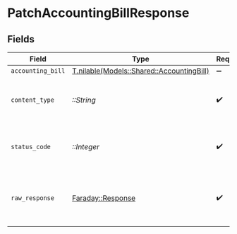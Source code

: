 # PatchAccountingBillResponse


## Fields

| Field                                                                              | Type                                                                               | Required                                                                           | Description                                                                        |
| ---------------------------------------------------------------------------------- | ---------------------------------------------------------------------------------- | ---------------------------------------------------------------------------------- | ---------------------------------------------------------------------------------- |
| `accounting_bill`                                                                  | [T.nilable(Models::Shared::AccountingBill)](../../models/shared/accountingbill.md) | :heavy_minus_sign:                                                                 | Successful                                                                         |
| `content_type`                                                                     | *::String*                                                                         | :heavy_check_mark:                                                                 | HTTP response content type for this operation                                      |
| `status_code`                                                                      | *::Integer*                                                                        | :heavy_check_mark:                                                                 | HTTP response status code for this operation                                       |
| `raw_response`                                                                     | [Faraday::Response](https://www.rubydoc.info/gems/faraday/Faraday/Response)        | :heavy_check_mark:                                                                 | Raw HTTP response; suitable for custom response parsing                            |